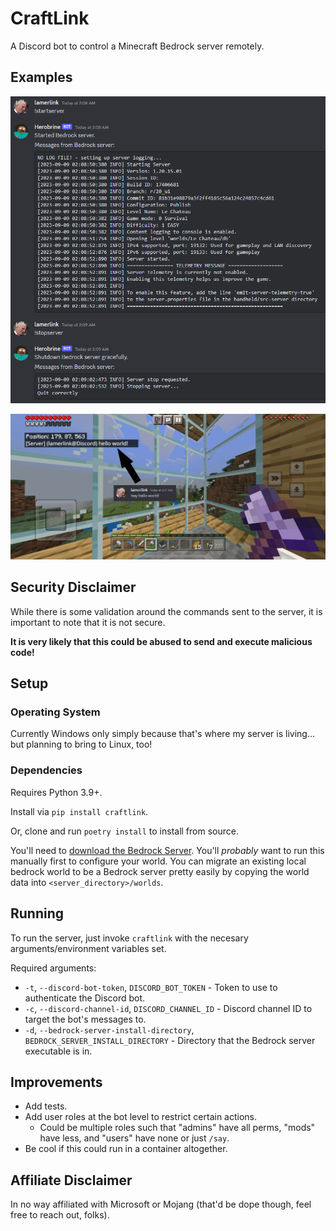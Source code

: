 # CraftLink

A Discord bot to control a Minecraft Bedrock server remotely.

## Examples

![Starting and stopping server via Discord.](https://github.com/michaeleveringham/CraftLink/blob/main/images/start-stop-server.png)

![Sending a message from Discord to Minecraft.](https://github.com/michaeleveringham/CraftLink/blob/main/images/discord-chat-to-game.jpg)

## Security Disclaimer

While there is some validation around the commands sent to the server, it is important to note that
it is not secure. 

**It is very likely that this could be abused to send and execute malicious code!**

## Setup

### Operating System

Currently Windows only simply because that's where my server is living... but planning to bring to Linux, too!

### Dependencies

Requires Python 3.9+.

Install via `pip install craftlink`.

Or, clone and run `poetry install` to install from source.

You'll need to [download the Bedrock Server](https://www.minecraft.net/en-us/download/server/bedrock).
You'll *probably* want to run this manually first to configure your world. You can migrate an
existing local bedrock world to be a Bedrock server pretty easily by copying the world data into
`<server_directory>/worlds`.

## Running

To run the server, just invoke `craftlink` with the necesary arguments/environment variables set.

Required arguments:

- `-t`, `--discord-bot-token`, `DISCORD_BOT_TOKEN` - Token to use to authenticate the Discord bot.
- `-c`, `--discord-channel-id`, `DISCORD_CHANNEL_ID` - Discord channel ID to target the bot's messages to.
- `-d`, `--bedrock-server-install-directory`, `BEDROCK_SERVER_INSTALL_DIRECTORY` - Directory that the Bedrock server executable is in.

## Improvements

- Add tests.
- Add user roles at the bot level to restrict certain actions.
  - Could be multiple roles such that "admins" have all perms, "mods" have less, and "users" have none or just `/say`.
- Be cool if this could run in a container altogether.

## Affiliate Disclaimer

In no way affiliated with Microsoft or Mojang (that'd be dope though, feel free to reach out, folks).
